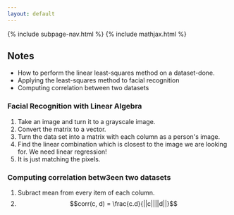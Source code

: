 ```yaml
---
layout: default
---
```

{% include subpage-nav.html %}
{% include mathjax.html %}

## Notes
* How to perform the linear least-squares method on a dataset-done.
* Applying the least-squares method to facial recognition
* Computing correlation between two datasets

### Facial Recognition with Linear Algebra
1. Take an image and turn it to a grayscale image.
2. Convert the matrix to a vector.
3. Turn the data set into a matrix with each column as a person's image.
4. Find the linear combination which is closest to the image we are looking for. We need linear regression!
5. It is just matching the pixels.

### Computing correlation betw3een two datasets
1. Subract mean from every item of each column.
2. $$corr(c, d) = \frac{c.d}{||c||||d||}$$